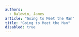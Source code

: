 ```yaml
---
authors:
  - Baldwin, James
article: "Going to Meet the Man"
title: "Going to Meet the Man"
disabled: true
---
```


